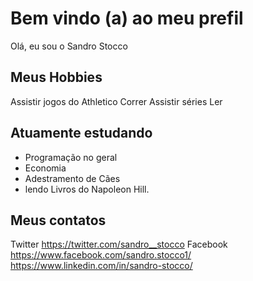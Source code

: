 # Bem vindo (a) ao meu prefil

Olá, eu sou o Sandro Stocco

## Meus Hobbies

Assistir jogos do Athletico
Correr
Assistir séries 
Ler

## Atuamente estudando
- Programação no geral
- Economia
- Adestramento de Cães
- lendo Livros do Napoleon Hill.

## Meus contatos 
Twitter https://twitter.com/sandro__stocco
Facebook https://www.facebook.com/sandro.stocco1/ 
https://www.linkedin.com/in/sandro-stocco/
